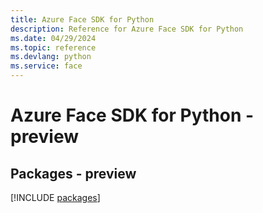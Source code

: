 ```yaml
---
title: Azure Face SDK for Python
description: Reference for Azure Face SDK for Python
ms.date: 04/29/2024
ms.topic: reference
ms.devlang: python
ms.service: face
---
```

# Azure Face SDK for Python - preview
## Packages - preview
[!INCLUDE [packages](face-index.md)]
